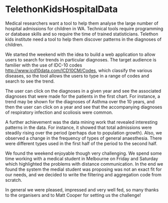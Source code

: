# TelethonKidsHospitalData

Medical researchers want a tool to help them analyse the large number of hospital admissions for children in WA. Technical tools require programming or database skills and so require the time of trained statisticians. Telethon kids institute need a tool to help them discover patterns in the diagnoses of children.

We started the weekend with the idea to build a web application to allow users to search for trends in particular diagnoses. The target audience is familier with the use of IDC-10 codes http://www.icd10data.com/ICD10CM/Codes, which classify the various diseases, so the tool allows the users to type in a range of codes and search to see the trend.

The user can click on the diagnoses in a given year and see the associated diagnoses that were made for the patients in the first chart. For instance, a trend may be shown for the diagnoses of Asthma over the 10 years, and then the user can click on a year and see that the accompanying diagnoses of respiratory infection and scoliosis were common.

A further achievement was the data mining work that revealed interesting patterns in the data. For instance, it showed that total admissions were steadily rising over the period (perhaps due to population growth). Also, we observed a change in the frequency of types of general anaesthesia. There were different types used in the first half of the period to the second half.

We found the weekend enjoyable though very challenging. We spend some time working with a medical student in Melbourne on Friday and Saturday which highlighted the problems with distance communication. In the end we found the system the medial student was proposing was not an exact fit for our needs, and we decided to write the filtering and aggregation code from scratch.

In general we were pleased, impressed and very well fed, so many thanks to the organisers and to Matt Cooper for setting us the challenge!
